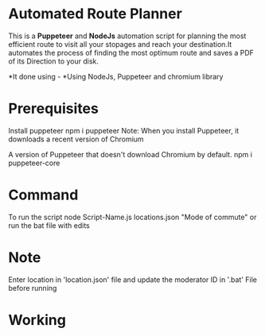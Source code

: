 # Automated Route Planner
This is a **Puppeteer** and **NodeJs** automation script for planning the most efficient route to visit all your stopages and reach your destination.It automates the process of finding the most optimum route and saves a PDF of its Direction to your disk.

*It done using -
  *Using NodeJs, Puppeteer and chromium library

# Prerequisites
Install puppeteer npm i puppeteer Note: When you install Puppeteer, it downloads a recent version of Chromium

A version of Puppeteer that doesn't download Chromium by default. npm i puppeteer-core

# Command
To run the script node Script-Name.js locations.json "Mode of commute" or run the bat file with edits

# Note
Enter location in 'location.json' file and update the moderator ID in '.bat' File before running

# Working
